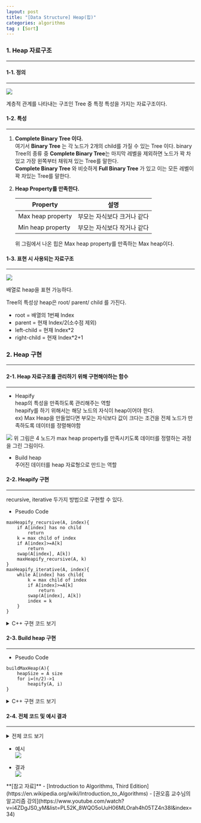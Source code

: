 ```yaml
---
layout: post
title: "[Data Structure] Heap(힙)"
categories: algorithms
tag : [Sort]
---
```


### 1. Heap 자료구조
---

#### 1-1. 정의 
---
![](https://krispedia.github.io/assets/images/heap_1.jpg)

계층적 관계를 나타내는 구조인 Tree 중 특정 특성을 가지는 자료구조이다.  

#### 1-2. 특성
---
1. **Complete Binary Tree 이다.**  
여기서 **Binary Tree** 는 각 노드가 2개의 child를 가질 수 있는 Tree 이다. binary Tree의 종류 중 **Complete Binary Tree**는 마지막 레벨을 제외하면 노드가 꽉 차있고 가장 왼쪽부터 채워져 있는 Tree를 말한다. <br>
**Complete Binary Tree** 와 비슷하게  **Full Binary Tree** 가 있고 이는 모든 레벨이 꽉 차있는 Tree를 말한다.  

2. **Heap Property를 만족한다.**  

    | Property        | 설명           |
    | ------------- | ------------- |
    | Max heap property | 부모는 자식보다 크거나 같다 |
    | Min heap property | 부모는 자식보다 작거나 같다 |

    위 그림에서 나온 힙은 Max heap property를 만족하는 Max heap이다.  

#### 1-3. 표현 시 사용되는 자료구조 
---
![](https://krispedia.github.io/assets/images/heap_2.jpg)

배열로 heap을 표현 가능하다.  

Tree의 특성상 heap은 root/ parent/ child 를 가진다.  

- root = 배열의 1번째 Index
- parent = 현재 Index/2(소수점 제외)
- left-child = 현재 Index*2
- right-child = 현재 Index*2+1

### 2. Heap 구현 
---

#### 2-1. Heap 자료구조를 관리하기 위해 구현해야하는 함수 
---
- Heapify  
heap의 특성을 만족하도록 관리해주는 역할  
heapify를 하기 위해서는 해당 노드의 자식이 heap이어야 한다.  
ex) Max Heap을 만들었다면 부모는 자식보다 값이 크다는 조건을 전체 노드가 만족하도록 데이터를 정렬해야함 

![](https://krispedia.github.io/assets/images/heap_3.jpg)
위 그림은 4 노드가 max heap property를 만족시키도록 데이터를 정렬하는 과정을 그린 그림이다.  

- Build heap  
주어진 데이터를 heap 자료형으로 만드는 역할  

#### 2-2. Heapify 구현
---
recursive, iterative 두가지 방법으로 구현할 수 있다.  

- Pseudo Code
```
maxHeapify_recursive(A, index){
    if A[index] has no child
        return
    k = max child of index
    if A[index]>=A[k]
        return
    swap(A[index], A[k])
    maxHeapify_recursive(A, k)
}
maxHeapify_iterative(A, index){
    while A[index] has child{
        k = max child of index
        if A[index]>=A[k]
            return
        swap(A[index], A[k])   
        index = k
    }
}
```

<details>
<summary>C++ 구현 코드 보기</summary>
<div markdown="1">

```cpp
void swap(int *a, int *b){
    int *temp = a;
    *a = *b;
    b = temp;
}
void maxHeapify_recursive(int *arr, int root, int n) {
    if(root*2>n)
        return;
    int k = root*2;
    if(root*2+1<=n)
        k = arr[root*2]>arr[root*2+1]? root*2:root*2+1;

    if(arr[root]>=arr[k])
        return;
    swap(arr[root], arr[k]);
    maxHeapify_recursive(arr, k, n);
}
void maxHeapify_iterative(int *arr, int root, int n){
    while(root*2<=n){
        int k = root*2;
        if(root*2+1<=n)
            k = arr[root*2]>arr[root*2+1]? root*2:root*2+1;

        if(arr[root]>=arr[k])
            return;
        swap(arr[root], arr[k]);
        root = k;
    }
}
```
</div>
</details>

#### 2-3. Build heap 구현 
---
- Pseudo Code
```
buildMaxHeap(A){
    heapSize = A size
    for i=(n/2)->1
        heapify(A, i)
}
```

<details>
<summary>C++ 구현 코드 보기</summary>
<div markdown="1">

```cpp
void swap(int *a, int *b){
    int *temp = a;
    *a = *b;
    b = temp;
}
void maxHeapify_recursive(int *arr, int root, int n) {
    if(root*2>n)
        return;
    int k = root*2;
    if(root*2+1<=n)
        k = arr[root*2]>arr[root*2+1]? root*2:root*2+1;

    if(arr[root]>=arr[k])
        return;
    swap(arr[root], arr[k]);
    maxHeapify_recursive(arr, k, n);
}
void maxHeapify_iterative(int *arr, int root, int n){
    while(root*2<=n){
        int k = root*2;
        if(root*2+1<=n)
            k = arr[root*2]>arr[root*2+1]? root*2:root*2+1;

        if(arr[root]>=arr[k])
            return;
        swap(arr[root], arr[k]);
        root = k;
    }
}
void buildMaxHeap(int *arr, int n){
    for(int i=int(n/2); i>0; i--){
        //maxHeapify_recursive(arr, i, n);
        maxHeapify_iterative(arr, i, n);
    }
}
```
</div>
</details>

#### 2-4. 전체 코드 및 예시 결과
---
<details>
<summary>전체 코드 보기</summary>
<div markdown="1">

```cpp
#include<iostream>

using namespace std;

void swap(int *a, int *b){
    int *temp = a;
    *a = *b;
    b = temp;
}
void maxHeapify_recursive(int *arr, int root, int n) {
    if(root*2>n)
        return;
    int k = root*2;
    if(root*2+1<=n)
        k = arr[root*2]>arr[root*2+1]? root*2:root*2+1;

    if(arr[root]>=arr[k])
        return;
    swap(arr[root], arr[k]);
    maxHeapify_recursive(arr, k, n);
}
void maxHeapify_iterative(int *arr, int root, int n){
    while(root*2<=n){
        int k = root*2;
        if(root*2+1<=n)
            k = arr[root*2]>arr[root*2+1]? root*2:root*2+1;

        if(arr[root]>=arr[k])
            return;
        swap(arr[root], arr[k]);
        root = k;
    }
}
void buildMaxHeap(int *arr, int n){
    for(int i=int(n/2); i>0; i--){
        //maxHeapify_recursive(arr, i, n);
        maxHeapify_iterative(arr, i, n);
    }
}
int main(){
    int n=10;
    int arr[] = {0,4,1,3,2,16,9,10,14,8,7};

    buildMaxHeap(arr, n);

    for(int i=1; i<=n; i++) cout<<arr[i]<<" ";
    cout<<endl;

    return 0;
}
```
</div>
</details>

- 예시  
![](https://krispedia.github.io/assets/images/heap_4.jpg)

- 결과   
![](https://krispedia.github.io/assets/images/heap_5.jpg)

<div class="divider"></div>
**[참고 자료]**
- [Introduction to Algorithms, Third Edition](https://en.wikipedia.org/wiki/Introduction_to_Algorithms)
- [권오흠 교수님의 알고리즘 강의](https://www.youtube.com/watch?v=i4ZDgJS0_yM&list=PL52K_8WQO5oUuH06MLOrah4h05TZ4n38l&index=34)